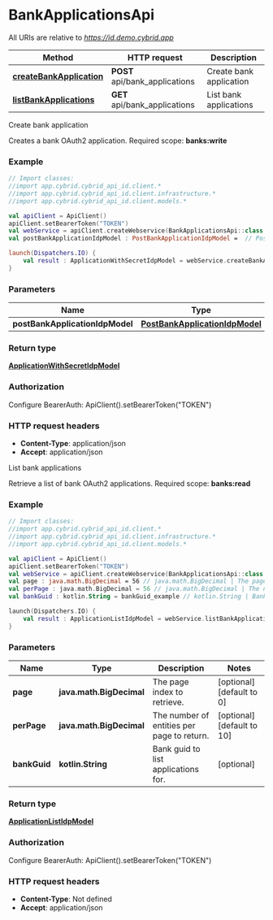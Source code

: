 # BankApplicationsApi

All URIs are relative to *https://id.demo.cybrid.app*

Method | HTTP request | Description
------------- | ------------- | -------------
[**createBankApplication**](BankApplicationsApi.md#createBankApplication) | **POST** api/bank_applications | Create bank application
[**listBankApplications**](BankApplicationsApi.md#listBankApplications) | **GET** api/bank_applications | List bank applications



Create bank application

Creates a bank OAuth2 application.  Required scope: **banks:write**

### Example
```kotlin
// Import classes:
//import app.cybrid.cybrid_api_id.client.*
//import app.cybrid.cybrid_api_id.client.infrastructure.*
//import app.cybrid.cybrid_api_id.client.models.*

val apiClient = ApiClient()
apiClient.setBearerToken("TOKEN")
val webService = apiClient.createWebservice(BankApplicationsApi::class.java)
val postBankApplicationIdpModel : PostBankApplicationIdpModel =  // PostBankApplicationIdpModel | 

launch(Dispatchers.IO) {
    val result : ApplicationWithSecretIdpModel = webService.createBankApplication(postBankApplicationIdpModel)
}
```

### Parameters

Name | Type | Description  | Notes
------------- | ------------- | ------------- | -------------
 **postBankApplicationIdpModel** | [**PostBankApplicationIdpModel**](PostBankApplicationIdpModel.md)|  |

### Return type

[**ApplicationWithSecretIdpModel**](ApplicationWithSecretIdpModel.md)

### Authorization


Configure BearerAuth:
    ApiClient().setBearerToken("TOKEN")

### HTTP request headers

 - **Content-Type**: application/json
 - **Accept**: application/json


List bank applications

Retrieve a list of bank OAuth2 applications.  Required scope: **banks:read**

### Example
```kotlin
// Import classes:
//import app.cybrid.cybrid_api_id.client.*
//import app.cybrid.cybrid_api_id.client.infrastructure.*
//import app.cybrid.cybrid_api_id.client.models.*

val apiClient = ApiClient()
apiClient.setBearerToken("TOKEN")
val webService = apiClient.createWebservice(BankApplicationsApi::class.java)
val page : java.math.BigDecimal = 56 // java.math.BigDecimal | The page index to retrieve.
val perPage : java.math.BigDecimal = 56 // java.math.BigDecimal | The number of entities per page to return.
val bankGuid : kotlin.String = bankGuid_example // kotlin.String | Bank guid to list applications for.

launch(Dispatchers.IO) {
    val result : ApplicationListIdpModel = webService.listBankApplications(page, perPage, bankGuid)
}
```

### Parameters

Name | Type | Description  | Notes
------------- | ------------- | ------------- | -------------
 **page** | **java.math.BigDecimal**| The page index to retrieve. | [optional] [default to 0]
 **perPage** | **java.math.BigDecimal**| The number of entities per page to return. | [optional] [default to 10]
 **bankGuid** | **kotlin.String**| Bank guid to list applications for. | [optional]

### Return type

[**ApplicationListIdpModel**](ApplicationListIdpModel.md)

### Authorization


Configure BearerAuth:
    ApiClient().setBearerToken("TOKEN")

### HTTP request headers

 - **Content-Type**: Not defined
 - **Accept**: application/json

